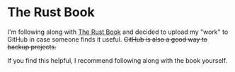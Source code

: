 # The Rust Book

I'm following along with [The Rust Book](https://doc.rust-lang.org/stable/book/) and decided to upload my "work" to GitHub in case someone finds it useful.
~~GitHub is also a good way to backup projects.~~

If you find this helpful, I recommend following along with the book yourself.
